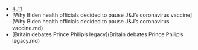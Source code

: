  - [4_11](4_11.md)
 - [Why Biden health officials decided to pause J&J’s coronavirus vaccine](Why Biden health officials decided to pause J&J’s coronavirus vaccine.md)
 - [Britain debates Prince Philip’s legacy](Britain debates Prince Philip’s legacy.md)
